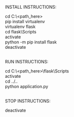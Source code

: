 INSTALL INSTRUCTIONS: <br>

cd C:\\<path_here> <br>
pip install virtualenv <br>
virtualenv flask <br>
cd flask\Scripts <br>
activate <br>
python -m pip install flask <br>
deactivate <br> <br>

RUN INSTRUCTIONS: <br>

cd C:\\<path_here>\flask\Scripts <br>
activate <br> 
cd ../.. <br>
python application.py <br> <br>

STOP INSTRUCTIONS: <br>

deactivate
